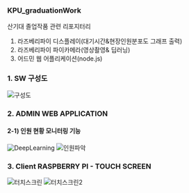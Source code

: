 ### KPU_graduationWork
산기대 졸업작품 관련 리포지터리
1. 라즈베리파이 디스플레이(대기시간&현장인원분포도 그래프 출력)
2. 라즈베리파이 파이카메라(영상촬영& 딥러닝)
3. 어드민 웹 어플리케이션(node.js)

### 1. SW 구성도
![구성도](https://user-images.githubusercontent.com/49589578/112089590-4d883880-8bd5-11eb-92e4-ec338f59449f.png)

### 2. ADMIN WEB APPLICATION
#### 2-1) 인원 현황 모니터링 기능
![DeepLearning](https://user-images.githubusercontent.com/49589578/107207746-06d6e880-6a44-11eb-9144-86431a629c6e.png)
![인원파악](https://user-images.githubusercontent.com/49589578/112090132-5299b780-8bd6-11eb-8f3b-b729b9ebf62e.png)

### 3. Client RASPBERRY PI - TOUCH SCREEN
![터치스크린](https://user-images.githubusercontent.com/49589578/112089792-aa83ee80-8bd5-11eb-9e2e-43d62ce85f2f.png)
![터치스크린2](https://user-images.githubusercontent.com/49589578/112089794-ab1c8500-8bd5-11eb-831c-212e76cccca5.png)
